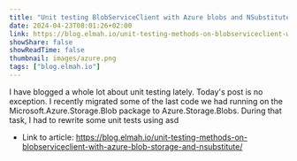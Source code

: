 ```yaml
---
title: "Unit testing BlobServiceClient with Azure blobs and NSubstitute"
date: 2024-04-23T08:01:26+02:00
link: https://blog.elmah.io/unit-testing-methods-on-blobserviceclient-with-azure-blob-storage-and-nsubstitute/
showShare: false
showReadTime: false
thumbnail: images/azure.png
tags: ["blog.elmah.io"]
---
```

I have blogged a whole lot about unit testing lately. Today's post is no exception. I recently migrated some of the last code we had running on the Microsoft.Azure.Storage.Blob package to Azure.Storage.Blobs. During that task, I had to rewrite some unit tests using asd

- Link to article: https://blog.elmah.io/unit-testing-methods-on-blobserviceclient-with-azure-blob-storage-and-nsubstitute/